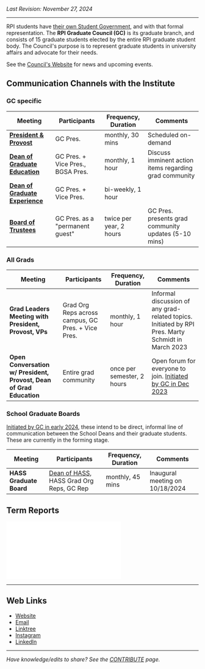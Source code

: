 
_Last Revision: November 27, 2024_

---

RPI students have [their own Student Government](https://sites.google.com/view/rpistugov/home), and with that formal representation. The **RPI Graduate Council (GC)** is its graduate branch, and consists of 15 graduate students elected by the entire RPI graduate student body. The Council's purpose is to represent graduate students in university affairs and advocate for their needs.

See the [Council's Website](https://sites.google.com/view/rpistugov/graduate-council) for news and upcoming events.

## Communication Channels with the Institute
### GC specific

| **Meeting**                                                                                 | **Participants**                  | **Frequency, Duration** | **Comments**                                           |
| ------------------------------------------------------------------------------------------- | --------------------------------- | ----------------------- | ------------------------------------------------------ |
| [**President & Provost**](Important%20Offices.md##Important%20People%20on%20Campus)         | GC Pres.                          | monthly,  30 mins       | Scheduled on-demand                                    |
| [**Dean of Graduate Education**](Important%20Offices.md##Important%20People%20on%20Campus)  | GC Pres. + Vice Pres., BGSA Pres. | monthly, 1 hour         | Discuss imminent action items regarding grad community |
| [**Dean of Graduate Experience**](Important%20Offices.md##Important%20People%20on%20Campus) | GC Pres. + Vice Pres.             | bi-weekly, 1 hour       |                                                        |
| [**Board of Trustees**](Important%20Offices.md##Important%20People%20on%20Campus)           | GC Pres. as a "permanent guest"   | twice per year, 2 hours | GC Pres. presents grad community updates (5-10 mins)   |

### All Grads

| **Meeting**                                                         | **Participants**                                   | **Frequency, Duration**    | **Comments**                                                                                                                                                                            |
| ------------------------------------------------------------------- | -------------------------------------------------- | -------------------------- | --------------------------------------------------------------------------------------------------------------------------------------------------------------------------------------- |
| **Grad Leaders Meeting with President, Provost, VPs**               | Grad Org Reps across campus, GC Pres. + Vice Pres. | monthly, 1 hour            | Informal discussion of any grad-related topics. Initiated by RPI Pres. Marty Schmidt in March 2023                                                                                      |
| **Open Conversation w/ President, Provost, Dean of Grad Education** | Entire grad community                              | once per semester, 2 hours | Open forum for everyone to join. [Initiated by GC in Dec 2023](../../_assets/Graduate%20Council%20-%20A/Graduate%20Council%202023-24%20Term%20Report%20-%20Compressed_27.5.pdf#page=17) |

###  School Graduate Boards
[Initiated by GC in early 2024](../../_assets/Graduate%20Council%20-%20A/Graduate%20Council%202023-24%20Term%20Report%20-%20Compressed_27.5.pdf#page=13), these intend to be direct, informal line of communication between the School Deans and their graduate students. These are currently in the forming stage.

| **Meeting**             | **Participants**                                                                                                                                                     | **Frequency, Duration** | **Comments**                    |
| ----------------------- | -------------------------------------------------------------------------------------------------------------------------------------------------------------------- | ----------------------- | ------------------------------- |
| **HASS Graduate Board** | [Dean of HASS](https://news.rpi.edu/2024/07/29/william-gibbons-leading-music-scholar-joins-rpi-dean-humanities-arts-and-social-sciences), HASS Grad Org Reps, GC Rep | monthly, 45 mins        | Inaugural meeting on 10/18/2024 |

## Term Reports
![Graduate Council 2023-24 Term Report](../../_assets/Graduate%20Council%20-%20A/Graduate%20Council%202023-24%20Term%20Report%20-%20Compressed_27.5.pdf)

---
## Web Links
- [Website](https://sites.google.com/view/rpistugov/graduate-council)
- [Email](mailto:grad-council@rpi.edu)
- [Linktree](https://linktr.ee/rpi.graduate.council)
- [Instagram](https://www.instagram.com/rpi.graduate.council/)
- [LinkedIn](https://www.linkedin.com/company/rpi-graduate-council/)


---
_Have knowledge/edits to share? See the [CONTRIBUTE](../../CONTRIBUTE.md) page._
